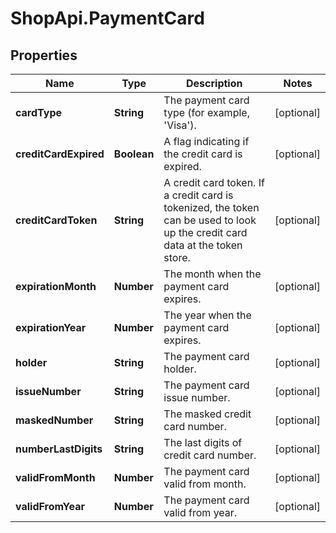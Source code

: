 # ShopApi.PaymentCard

## Properties

Name | Type | Description | Notes
------------ | ------------- | ------------- | -------------
**cardType** | **String** | The payment card type (for example, &#39;Visa&#39;). | [optional] 
**creditCardExpired** | **Boolean** | A flag indicating if the credit card is expired. | [optional] 
**creditCardToken** | **String** | A credit card token. If a credit card is tokenized, the token can be used to look up the credit card data at the  token store. | [optional] 
**expirationMonth** | **Number** | The month when the payment card expires. | [optional] 
**expirationYear** | **Number** | The year when the payment card expires. | [optional] 
**holder** | **String** | The payment card holder. | [optional] 
**issueNumber** | **String** | The payment card issue number. | [optional] 
**maskedNumber** | **String** | The masked credit card number. | [optional] 
**numberLastDigits** | **String** | The last digits of credit card number. | [optional] 
**validFromMonth** | **Number** | The payment card valid from month. | [optional] 
**validFromYear** | **Number** | The payment card valid from year. | [optional] 


